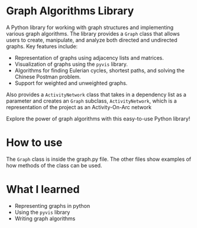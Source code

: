 # Graph Algorithms Library

A Python library for working with graph structures and implementing various graph algorithms. The library provides a `Graph` class that allows users to create, manipulate, and analyze both directed and undirected graphs. Key features include:

- Representation of graphs using adjacency lists and matrices.
- Visualization of graphs using the `pyvis` library.
- Algorithms for finding Eulerian cycles, shortest paths, and solving the Chinese Postman problem.
- Support for weighted and unweighted graphs.

Also provides a `ActivityNetwork` class that takes in a dependency list as a parameter and creates an `Graph` subclass, `ActivityNetwork`, which is a representation of the project as an Activity-On-Arc network

Explore the power of graph algorithms with this easy-to-use Python library!

# How to use

The `Graph` class is inside the graph.py file. The other files show examples of how methods of the class can be used.

# What I learned

* Representing graphs in python
* Using the `pyvis` library
* Writing graph algorithms